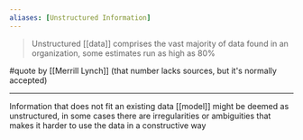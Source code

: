```yaml
---
aliases: [Unstructured Information]
---
```


> Unstructured [[data]] comprises the vast majority of data found in an organization, some estimates run as high as 80%

#quote by [[Merrill Lynch]] (that number lacks sources, but it's normally accepted)

---

Information that does not fit an existing data [[model]] might be deemed as unstructured, in some cases there are irregularities or ambiguities that makes it harder to use the data in a constructive way
